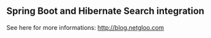## Spring Boot and Hibernate Search integration

See here for more informations: http://blog.netgloo.com
